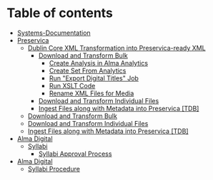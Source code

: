 # Table of contents

* [Systems-Documentation](README.md)
* [Preservica](preservica/README.md)
  * [Dublin Core XML Transformation into Preservica-ready XML](preservica/xml-transformation-xslt/README.md)
    * [Download and Transform Bulk](preservica/xml-transformation-xslt/download-and-transform-bulk/README.md)
      * [Create Analysis in Alma Analytics](preservica/xml-transformation-xslt/download-and-transform-bulk/create-analysis-in-alma-analytics.md)
      * [Create Set From Analytics](preservica/xml-transformation-xslt/download-and-transform-bulk/create-set-from-analytics.md)
      * [Run "Export Digital Titles" Job](preservica/xml-transformation-xslt/download-and-transform-bulk/run-export-digital-titles-job.md)
      * [Run XSLT Code](preservica/xml-transformation-xslt/download-and-transform-bulk/run-xslt-code.md)
      * [Rename XML Files for Media](preservica/xml-transformation-xslt/download-and-transform-bulk/rename-xml-files-for-media.md)
    * [Download and Transform Individual Files](preservica/xml-transformation-xslt/download-and-transform-individual-files.md)
    * [Ingest Files along with Metadata into Preservica \[TDB\]](preservica/xml-transformation-xslt/ingest-files-along-with-metadata-into-preservica-tdb.md)
  * [Download and Transform Bulk](preservica/download-and-transform-bulk.md)
  * [Download and Transform Individual Files](preservica/download-and-transform-individual-files.md)
  * [Ingest Files along with Metadata into Preservica \[TDB\]](preservica/ingest-files-along-with-metadata-into-preservica-tdb.md)
* [Alma Digital](alma-digital/README.md)
  * [Syllabi](alma-digital/syllabi/README.md)
    * [Syllabi Approval Process](<Alma Digital/Syllabi/Tango-Import.md>)
* [Alma Digital](alma-digital-1/README.md)
  * [Syllabi Procedure](<Alma Digital/Syllabi/readme.md>)
